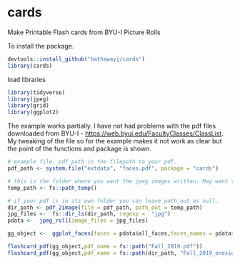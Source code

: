 # cards
Make Printable Flash cards from BYU-I Picture Rolls

To install the package.

```r
devtools::install_github("hathawayj/cards")
library(cards)
```

load libraries

```r
library(tidyverse)
library(jpeg)
library(grid)
library(ggplot2)
```

The example works partially.  I have not had problems with the pdf files downloaded from BYU-I - <https://web.byui.edu/FacultyClasses/ClassList>. My tweaking of the file so for the example makes it not work as clear but the point of the functions and package is shown.

```r
# example file. pdf_path is the filepath to your pdf.
pdf_path <- system.file("extdata", "faces.pdf", package = "cards")

# this is the folder where you want the jpeg images written. May want to reset for each pdf.
temp_path <- fs::path_temp()

# if your pdf is in its own folder you can leave path_out as null.
dir_path <- pdf_2image(file = pdf_path, path_out = temp_path)
jpg_files <-  fs::dir_ls(dir_path, regexp =  "jpg")
pdata <-  jpeg_roll(image_files = jpg_files)

gg_object <-  ggplot_faces(faces = pdata$all_faces,faces_names = pdata$all_names)

flashcard_pdf(gg_object,pdf_name = fs::path("Fall_2019.pdf"))
flashcard_pdf(gg_object,pdf_name = fs::path(dir_path, "Fall_2019_oneside.pdf"),front_back = FALSE)

```
